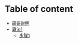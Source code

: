 # Table of content

* [简要说明](README.md)
* [算法1](Algorithm1/README.md)
    * [步骤1](Algorithm1/step1.md)
